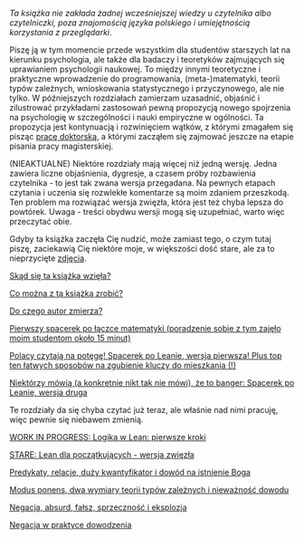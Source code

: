 *Ta książka nie zakłada żadnej wcześniejszej wiedzy u czytelnika albo czytelniczki, poza znajomością
języka polskiego i umiejętnością korzystania z przeglądarki*. 

Piszę ją w tym momencie przede wszystkim dla studentów starszych lat na kierunku psychologia, ale
także dla badaczy i teoretyków zajmujących się uprawianiem psychologii naukowej. To między innymi
teoretyczne i praktyczne wprowadzenie do programowania, (meta-)matematyki, teorii typów zależnych,
wnioskowania statystycznego i przyczynowego, ale nie tylko. W późniejszych rozdziałach zamierzam
uzasadnić, objaśnić i zilustrować przykładami zastosowań pewną propozycją nowego spojrzenia na
psychologię w szczególności i nauki empiryczne w ogólności. Ta propozycja jest kontynuacją i
rozwinięciem wątków, z którymi zmagałem się pisząc [pracę
doktorską](./rozdzialy/praca_doktorska.pdf), a którymi zacząłem się zajmować jeszcze na etapie
pisania pracy magisterskiej.

(NIEAKTUALNE) Niektóre rozdziały mają więcej niż jedną wersję. Jedna zawiera liczne objaśnienia,
dygresje, a czasem próby rozbawienia czytelnika - to jest tak zwana wersja przegadana. Na pewnych
etapach czytania i uczenia się rozwlekłe komentarze są moim zdaniem przeszkodą. Ten problem ma
rozwiązać wersja zwięzła, która jest też chyba lepsza do powtórek. Uwaga - treści obydwu wersji mogą
się uzupełniać, warto więc przeczytać obie.

Gdyby ta książka zaczęła Cię nudzić, może zamiast tego, o czym tutaj piszę, zaciekawią Cię niektóre
moje, w większości dość stare, ale za to nieprzycięte
[zdjęcia](https://www.dropbox.com/scl/fo/xup62948bbrropjdz0phk/AMfkFdVX0WA0vziZ3lt3Xfo?rlkey=ks43vvthysqgclyashp16kxbt&st=lw3vnxqy&dl=0).

[Skąd się ta książka wzięła?](./rozdzialy/00_Wprowadzenie.md)

[Co można z tą książką zrobić?](./rozdzialy/01_Jak_sie_uczyc.md)

[Do czego autor zmierza?](./rozdzialy/02_Cel.md)

[Pierwszy spacerek po łączce matematyki (poradzenie sobie z tym zajęło moim studentom około 15 minut)](./rozdzialy/Pierwszy_spacerek.md)

[Polacy czytają na potęgę! Spacerek po Leanie, wersja pierwsza! Plus top ten łatwych sposobów na zgubienie kluczy do
mieszkania (!)](./rozdzialy/Spacerek_po_Leanie_1.md)

[Niektórzy mówią (a konkretnie nikt tak nie mówi), że to banger: Spacerek po Leanie, wersja druga](./rozdzialy/Spacerek_po_Leanie_2.md)

Te rozdziały da się chyba czytać już teraz, ale właśnie nad nimi pracuję, więc pewnie się niebawem
zmienią.

[WORK IN PROGRESS: Logika w Lean: pierwsze kroki](./02_Logika_w_Lean.md)

[STARE: Lean dla początkujących - wersja zwięzła](./01z_Funkcje_i_Logika_w_Lean.md)

[Predykaty, relacje, duży kwantyfikator i dowód na istnienie Boga](./rozdzialy/Predykaty_dowod_Anzelma.md)

[Modus ponens, dwa wymiary teorii typów zależnych i nieważność dowodu](./04_Modus_Ponens_Niewaznosc_Dowodu.md)

[Negacja, absurd, fałsz, sprzeczność i eksplozja](./05_Negacja.md)

[Negacja w praktyce dowodzenia](./051_Negacja_w_praktyce.md)
